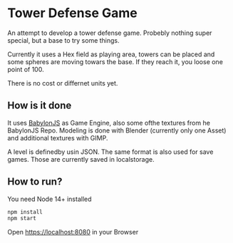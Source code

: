 # Tower Defense Game

An attempt to develop a tower defense game. Probebly nothing super special, but a base to try some things.

Currently it uses a Hex field as playing area, towers can be placed and some spheres are moving towars the base.
If they reach it, you loose one point of 100. 

There is no cost or differnet units yet.

## How is it done

It uses [BabylonJS](https://www.babylonjs.com/) as Game Engine, also some ofthe textures from he BabylonJS Repo. Modeling is done with Blender (currently only one Asset) and additional textures with GIMP.

A level is definedby usin JSON. The same format is also used for save games. Those are currently saved in localstorage.

## How to run?

You need Node 14+ installed

```sh
npm install
npm start
```
Open [https://localhost:8080](https://localhost:8080) in your Browser